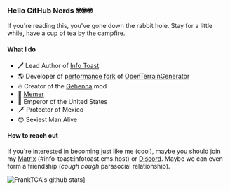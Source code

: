 ### Hello GitHub Nerds 🤓🤓🤓

If you're reading this, you've gone down the rabbit hole. Stay for a little while, have a cup of tea by the campfire.

#### What I do
- 🖊 Lead Author of <a href="https://infotoast.org">Info Toast</a>
- 🌎 Developer of <a href="https://github.com/FrankTCA/OpenTopG">performance fork</a> of <a href="https://openterraingenerator.org">OpenTerrainGenerator</a>
- 🔥 Creator of the <a href="https://www.curseforge.com/minecraft/mc-mods/gehenna-super-spooky-nether-overhaul-for-forge">Gehenna</a> mod
- 🗿 <a href="https://github.com/FrankTCA/DiscordMemes">Memer</a>
- 👑 Emperor of the United States
- 🗡 Protector of Mexico
- 😎 Sexiest Man Alive

#### How to reach out
If you're interested in becoming just like me (cool), maybe you should join my <a href="https://app.element.io/#/room/#info-toast:infotoast.ems.host">Matrix</a> (#info-toast:infotoast.ems.host) or <a href="https://discord.gg/2wMPtrZbPF">Discord</a>. Maybe we can even form a friendship (*cough cough* parasocial relationship).

![FrankTCA's github stats](https://github-readme-stats.vercel.app/api?username=FrankTCA)]
